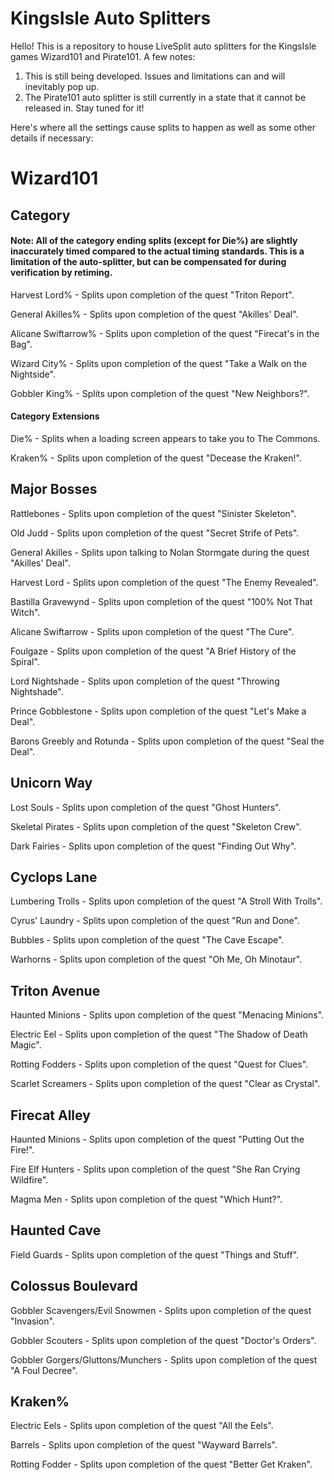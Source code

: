 # KingsIsle Auto Splitters
Hello! This is a repository to house LiveSplit auto splitters for the KingsIsle games Wizard101 and Pirate101.
A few notes: 
1. This is still being developed. Issues and limitations can and will inevitably pop up.
2. The Pirate101 auto splitter is still currently in a state that it cannot be released in. Stay tuned for it!



Here's where all the settings cause splits to happen as well as some other details if necessary:
# Wizard101
## Category
#### Note: All of the category ending splits (except for Die%) are slightly inaccurately timed compared to the actual timing standards. This is a limitation of the auto-splitter, but can be compensated for during verification by retiming.
Harvest Lord% - Splits upon completion of the quest "Triton Report".

General Akilles% - Splits upon completion of the quest "Akilles' Deal".

Alicane Swiftarrow% - Splits upon completion of the quest "Firecat's in the Bag".

Wizard City% - Splits upon completion of the quest "Take a Walk on the Nightside".

Gobbler King% - Splits upon completion of the quest "New Neighbors?".
#### Category Extensions
Die% - Splits when a loading screen appears to take you to The Commons.

Kraken% - Splits upon completion of the quest "Decease the Kraken!".
## Major Bosses
Rattlebones - Splits upon completion of the quest "Sinister Skeleton".

Old Judd - Splits upon completion of the quest "Secret Strife of Pets".

General Akilles - Splits upon talking to Nolan Stormgate during the quest "Akilles' Deal".

Harvest Lord - Splits upon completion of the quest "The Enemy Revealed".

Bastilla Gravewynd - Splits upon completion of the quest "100% Not That Witch".

Alicane Swiftarrow - Splits upon completion of the quest "The Cure".

Foulgaze - Splits upon completion of the quest "A Brief History of the Spiral".

Lord Nightshade - Splits upon completion of the quest "Throwing Nightshade".

Prince Gobblestone - Splits upon completion of the quest "Let's Make a Deal".

Barons Greebly and Rotunda - Splits upon completion of the quest "Seal the Deal".
## Unicorn Way
Lost Souls - Splits upon completion of the quest "Ghost Hunters".

Skeletal Pirates - Splits upon completion of the quest "Skeleton Crew".

Dark Fairies - Splits upon completion of the quest "Finding Out Why".
## Cyclops Lane
Lumbering Trolls - Splits upon completion of the quest "A Stroll With Trolls".

Cyrus' Laundry - Splits upon completion of the quest "Run and Done".

Bubbles - Splits upon completion of the quest "The Cave Escape".

Warhorns - Splits upon completion of the quest "Oh Me, Oh Minotaur".
## Triton Avenue
Haunted Minions - Splits upon completion of the quest "Menacing Minions".

Electric Eel - Splits upon completion of the quest "The Shadow of Death Magic".

Rotting Fodders - Splits upon completion of the quest "Quest for Clues".

Scarlet Screamers - Splits upon completion of the quest "Clear as Crystal".
## Firecat Alley
Haunted Minions - Splits upon completion of the quest "Putting Out the Fire!".

Fire Elf Hunters - Splits upon completion of the quest "She Ran Crying Wildfire".

Magma Men - Splits upon completion of the quest "Which Hunt?".
## Haunted Cave
Field Guards - Splits upon completion of the quest "Things and Stuff".
## Colossus Boulevard
Gobbler Scavengers/Evil Snowmen - Splits upon completion of the quest "Invasion".

Gobbler Scouters - Splits upon completion of the quest "Doctor's Orders".

Gobbler Gorgers/Gluttons/Munchers - Splits upon completion of the quest "A Foul Decree".
## Kraken%
Electric Eels - Splits upon completion of the quest "All the Eels".

Barrels - Splits upon completion of the quest "Wayward Barrels".

Rotting Fodder - Splits upon completion of the quest "Better Get Kraken".

